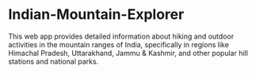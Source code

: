 # Indian-Mountain-Explorer
This web app provides detailed information about hiking and outdoor activities in the mountain ranges of India, specifically in regions like Himachal Pradesh, Uttarakhand, Jammu &amp; Kashmir, and other popular hill stations and national parks.
